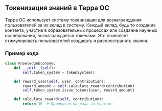 
## Токенизация знаний в Терра ОС

Терра ОС использует систему токенизации для вознаграждения пользователей за их вклад в систему.
Каждый вклад, будь то создание контента, участие в образовательных процессах или создание
научных исследований, вознаграждается токенами. Это позволяет стимулировать пользователей
создавать и распространять знания.

### Пример кода
```python
class KnowledgeEconomy:
    def __init__(self):
        self.token_system = TokenSystem()

    def reward_user(self, user, contribution):
        reward_amount = self.calculate_reward(contribution)
        self.token_system.issue_tokens(user, reward_amount)

    def calculate_reward(self, contribution):
        return 10  # Примерная награда за участие
```
